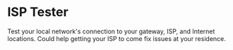 # ISP Tester

Test your local network's connection to your gateway, ISP, and Internet locations. Could help getting your ISP to come fix issues at your residence.

